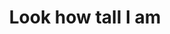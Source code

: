---
url: https://prdwebappstorage.blob.core.windows.net/kansaspattons/images/gallery-2009-10-18/img58723.jpg
index: 6
title: Look how tall I am
---